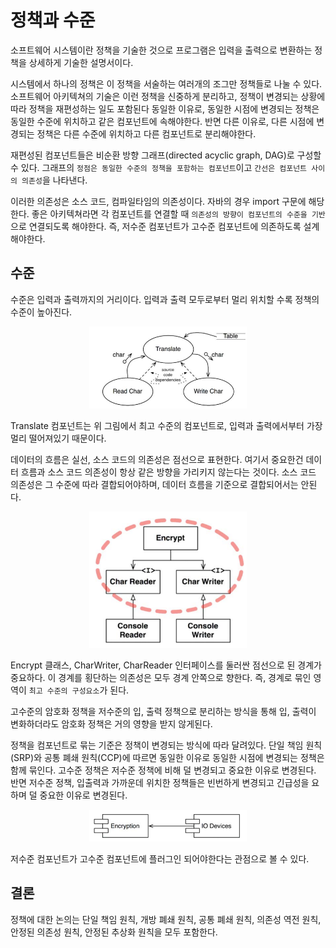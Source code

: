 # 정책과 수준

소프트웨어 시스템이란 정책을 기술한 것으로 프로그램은 입력을 출력으로 변환하는 정책을 상세하게 기술한 설명서이다.

시스템에서 하나의 정책은 이 정책을 서술하는 여러개의 조그만 정책들로 나눌 수 있다.
소프트웨어 아키텍쳐의 기술은 이런 정책을 신중하게 분리하고, 정책이 변경되는 상황에 따라 정책을 재편성하는 일도 포함된다
동일한 이유로, 동일한 시점에 변경되는 정책은 동일한 수준에 위치하고 같은 컴포넌트에 속해야한다.
반면 다른 이유로, 다른 시점에 변경되는 정책은 다른 수준에 위치하고 다른 컴포넌트로 분리해야한다.

재편성된 컴포넌트들은 비순환 방향 그래프(directed acyclic graph, DAG)로 구성할 수 있다.
그래프의 `정점은 동일한 수준의 정책을 포함하는 컴포넌트`이고 `간선은 컴포넌트 사이의 의존성`을 나타낸다.

이러한 의존성은 소스 코드, 컴파일타임의 의존성이다. 자바의 경우 import 구문에 해당한다.
좋은 아키텍쳐라면 각 컴포넌트를 연결할 때 `의존성의 방향이 컴포넌트의 수준을 기반`으로 연결되도록 해야한다.
즉, 저수준 컴포넌트가 고수준 컴포넌트에 의존하도록 설계해야한다.

## 수준

수준은 입력과 출력까지의 거리이다. 입력과 출력 모두로부터 멀리 위치할 수록 정책의 수준이 높아진다.

<p align="center"><img src="./img/6.png" width="50%"></p>

Translate 컴포넌트는 위 그림에서 최고 수준의 컴포넌트로, 입력과 출력에서부터 가장 멀리 떨어져있기 때문이다.

데이터의 흐름은 실선, 소스 코드의 의존성은 점선으로 표현한다.
여기서 중요한건 데이터 흐름과 소스 코드 의존성이 항상 같은 방향을 가리키지 않는다는 것이다.
소스 코드 의존성은 그 수준에 따라 결합되어야하며, 데이터 흐름을 기준으로 결합되어서는 안된다.

<p align="center"><img src="./img/7.png" width="50%"></p>

Encrypt 클래스, CharWriter, CharReader 인터페이스를 둘러싼 점선으로 된 경계가 중요하다.
이 경계를 횡단하는 의존성은 모두 경계 안쪽으로 향한다. 즉, 경계로 묶인 영역이 `최고 수준의 구성요소`가 된다.

고수준의 암호화 정책을 저수준의 입, 출력 정책으로 분리하는 방식을 통해 입, 출력이 변화하더라도 암호화 정책은
거의 영향을 받지 않게된다.

정책을 컴포넌트로 묶는 기준은 정책이 변경되는 방식에 따라 달려있다. 단일 책임 원칙(SRP)와
공통 폐쇄 원칙(CCP)에 따르면 동일한 이유로 동일한 시점에 변경되는 정책은 함께 묶인다.
고수준 정책은 저수준 정책에 비해 덜 변경되고 중요한 이유로 변경된다. 반면 저수준 정책,
입출력과 가까운데 위치한 정책들은 빈번하게 변경되고 긴급성을 요하며 덜 중요한 이유로 변경된다.

<p align="center"><img src="./img/8.png" width="50%"></p>

저수준 컴포넌트가 고수준 컴포넌트에 플러그인 되어야한다는 관점으로 볼 수 있다.

## 결론

정책에 대한 논의는 단일 책임 원칙, 개방 폐쇄 원칙, 공통 폐쇄 원칙, 의존성 역전 원칙,
안정된 의존성 원칙, 안정된 추상화 원칙을 모두 포함한다.


